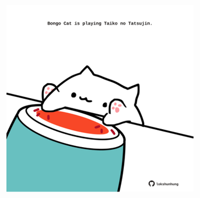 <!-- built at 22/04/2021, 11:04:34 UTC -->
<p align="center">
  <img width="500" height="500" src="./ReadmeImage.svg">
</p>
